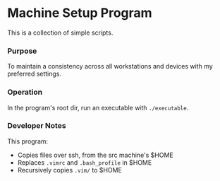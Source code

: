 # Machine Setup Program
This is a collection of simple scripts.

### Purpose
To maintain a consistency across all workstations and devices with my preferred settings.

### Operation
In the program's root dir, run an executable with `./executable`.

### Developer Notes
This program:
  * Copies files over ssh, from the src machine's $HOME
  * Replaces `.vimrc` and `.bash_profile` in $HOME
  * Recursively copies `.vim/` to $HOME
